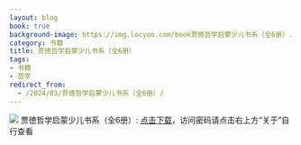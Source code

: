 ```yaml
---
layout: blog
book: true
background-image: https://img.locyoo.com/book贾徳哲学启蒙少儿书系（全6册）.jpg
category: 书籍
title: 贾徳哲学启蒙少儿书系（全6册）
tags:
- 书籍
- 哲学
redirect_from:
  - /2024/03/贾徳哲学启蒙少儿书系（全6册）/
---
```

![](https://img.locyoo.com/book贾徳哲学启蒙少儿书系（全6册）.jpg)
贾徳哲学启蒙少儿书系（全6册）: <a name = "ref1" href="https://url18.ctfile.com/f/50983618-1380049024-fdfb81?p=3619">点击下载</a>，访问密码请点击右上方“关于”自行查看